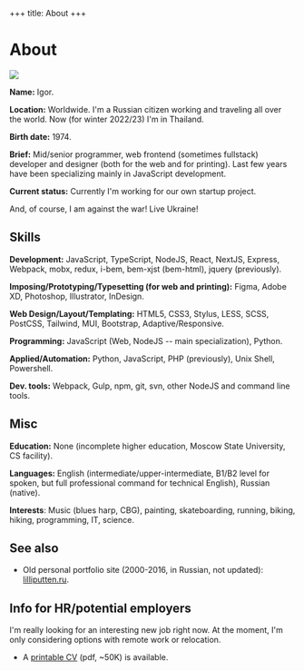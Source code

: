 +++
title: About
+++

About
=====

<div class="Facepalm">
  <img src="/images/facepalm/BrownCBG-sm.jpg" />
</div>

__Name:__ Igor.

__Location:__ Worldwide. I'm a Russian citizen working and traveling all over the world. Now (for winter 2022/23) I'm in Thailand.

__Birth date:__ 1974.

__Brief:__ Mid/senior programmer, web frontend (sometimes fullstack) developer and designer (both for the web and for printing). Last few years have been specializing mainly in JavaScript development.

__Current status:__ Currently I'm working for our own startup project.

And, of course, I am against the war! Live Ukraine!

## Skills

__Development:__ JavaScript, TypeScript, NodeJS, React, NextJS, Express, Webpack, mobx, redux, i-bem, bem-xjst (bem-html), jquery (previously).

__Imposing/Prototyping/Typesetting (for web and printing):__ Figma, Adobe XD, Photoshop, Illustrator, InDesign.

__Web Design/Layout/Templating:__ HTML5, CSS3, Stylus, LESS, SCSS, PostCSS, Tailwind, MUI, Bootstrap, Adaptive/Responsive.

__Programming:__ JavaScript (Web, NodeJS -- main specialization), Python.

__Applied/Automation:__ Python, JavaScript, PHP (previously), Unix Shell, Powershell.

__Dev. tools:__ Webpack, Gulp, npm, git, svn, other NodeJS and command line tools.

## Misc

__Education:__ None (incomplete higher education, Moscow State University, CS facility).

__Languages:__ English (intermediate/upper-intermediate, B1/B2 level for spoken, but full professional command for technical English), Russian (native).

__Interests__: Music (blues harp, CBG), painting, skateboarding, running, biking, hiking, programming, IT, science.

## See also

- Old personal portfolio site (2000-2016, in Russian, not updated): <a href="http://lilliputten.ru" target="_blank">lilliputten.ru</a>.

## Info for HR/potential employers

I'm really looking for an interesting new job right now. At the moment, I'm only considering options with remote work or relocation.

- A <a href="https://raw.githubusercontent.com/lilliputten/lilliputten.github.io/master/site/cv-lilliputten-2022-v1-1-2.pdf" target="_blank">printable CV</a> (pdf, ~50K) is available.

<!--
 @changed 2023.06.27, 14:22
-->
